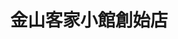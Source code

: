 ---
title: "金山客家小館創始店"
description: "金山客家小館創始店"
layout: shop
keywords:
  - 美食競賽
  - 台灣美食
  - 美食精選
datePublished: "2025-06-30"
dateModified: "2025-07-05"
city: "台北市"
district: "松山區"
address: "台北市松山區南京東路五段250巷2弄5號1樓"
phone: "0227659906"
geo: "25.05077240299724, 121.56640052915144"
google_map: "https://maps.app.goo.gl/KKrNjL5wFHSXgBmy8"
footinder: "https://footinder.com.tw/%E5%8F%B0%E5%8C%97%E5%B8%82%E6%9D%BE%E5%B1%B1%E5%8D%80/9079/"
official: "https://www.jinshan1990.com/"
award:
  - name: "500盤"
    year: "2024"
    entries:
      - dishes:
          - "炸銀絲卷"

---